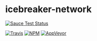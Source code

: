 # icebreaker-network
[![Sauce Test Status](https://saucelabs.com/browser-matrix/alligator-io.svg)](https://saucelabs.com/u/alligator-io)

[![Travis](https://img.shields.io/travis/alligator-io/icebreaker-network.svg)](https://travis-ci.org/alligator-io/icebreaker-network)
[![NPM](https://img.shields.io/npm/dm/icebreaker.svg)](https://www.npmjs.com/package/icebreaker-network)
[![AppVeyor](https://img.shields.io/appveyor/ci/alligator-io/icebreaker-network.svg)](https://ci.appveyor.com/project/alligator-io/icebreaker-network)